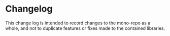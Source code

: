 # Changelog

This change log is intended to record changes to the mono-repo as a whole, and
not to duplicate features or fixes made to the contained libraries. 